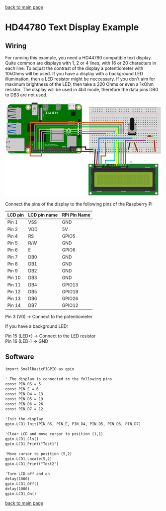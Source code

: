 [back to main page](./index.html)

# HD44780 Text Display Example

## Wiring

For running this example, you need a HD44780 compatible text display. Quite common are displays with 1, 2 or 4 lines, with
16 or 20 characters in each line. To adjust the contrast of the display a potentiometer with 10kOhms will be used.
If you have a display with a background LED illumination, then a LED resistor might be neccessary. If you don't aim for maximum
brightness of the LED, then take a 220 Ohms or even a 1kOhm resistor. The display will be used in 4bit mode,
therefore the data pins DB0 to DB3 are not used.

![Wiring HD44780](./images/HD44780_wiring.png)

Connect the pins of the display to the following pins of the Raspberry Pi

|LCD pin| LCD pin name| RPi Pin Name|
|-------|-------------|-------------|
|Pin 1 |VSS | GND|
|Pin 2 |VDD | 5V|
|Pin 4 |RS|  GPIO5|
|Pin 5 |R/W| GND|
|Pin 6 |E| GPIO6|
|Pin 7 |DB0| GND|
|Pin 8 |DB1| GND|
|Pin 9 |DB2| GND|
|Pin 10 |DB3| GND|
|Pin 11 |DB4| GPIO13|
|Pin 12 |DB5| GPIO19|
|Pin 13 |DB6| GPIO26|
|Pin 14 |DB7| GPIO12|

Pin 3 (V0) -> Connect to the potentiometer

If you have a background LED:

Pin 15 (LED+) -> Connect to the LED resistor  
Pin 16 (LED-) -> GND  


## Software

```freebasic
import SmallBasicPIGPIO as gpio

' The display is connected to the following pins
const PIN_RS = 5
const PIN_E = 6
const PIN_D4 = 13
const PIN_D5 = 19
const PIN_D6 = 26
const PIN_D7 = 12

'Init the display
gpio.LCD1_Init(PIN_RS, PIN_E, PIN_D4, PIN_D5, PIN_D6, PIN_D7)

'Clear LCD and move cursor to position (1,1)
gpio.LCD1_Cls()
gpio.LCD1_Print("Test1")

'Move cursor to position (5,2)
gpio.LCD1_Locate(5,2)
gpio.LCD1_Print("Test2")

'Turn LCD off and on
delay(1000)
gpio.LCD1_Off()
delay(1000)
gpio.LCD1_On()
```


[back to main page](./index.html)
